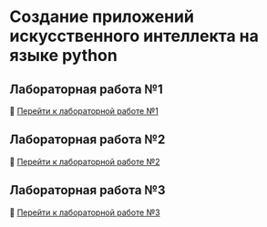 # Создание приложений искусственного интеллекта на языке python

## Лабораторная работа №1

📁 [Перейти к лабораторной работе №1](ziiim_11/nikiforova/lab_1)

## Лабораторная работа №2

📁 [Перейти к лабораторной работе №2](ziiim_11/nikiforova/lab_2)

## Лабораторная работа №3

📁 [Перейти к лабораторной работе №3](ziiim_11/nikiforova/lab_3)

